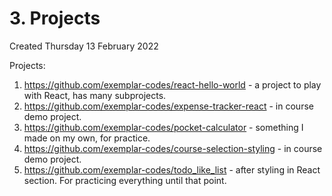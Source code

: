 # 3. Projects
Created Thursday 13 February 2022

Projects:
1. https://github.com/exemplar-codes/react-hello-world - a project to play with React, has many subprojects.
2. https://github.com/exemplar-codes/expense-tracker-react - in course demo project.
3. https://github.com/exemplar-codes/pocket-calculator - something I made on my own, for practice.
4. https://github.com/exemplar-codes/course-selection-styling - in course demo project.
5. https://github.com/exemplar-codes/todo_like_list - after styling in React section. For practicing everything until that point.

